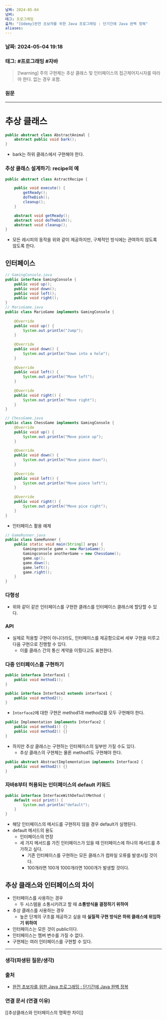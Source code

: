 ```yaml
---
날짜: 2024-05-04
넘버: 
태그: 프로그래밍
출처: "[Udemy]완전 초보자를 위한 Java 프로그래밍 : 단기간에 Java 완벽 정복"
aliases:
---
```

### 날짜:  2024-05-04 19:18

### 태그:  #프로그래밍 #자바

>[!warning] 주의
> 구현체는 추상 클래스 및 인터페이스의 접근제어지시자를 따라야 한다.
> 없는 경우 포함.

### 원문
---
# 추상 클래스
```java
public abstract class AbstractAnimal {
	abstract public void bark();
}
```
- bark는 하위 클래스에서 구현해야 한다.
### 추상 클래스 설계하기: recipe의 예
```java
public abstract class AstractRecipe {

	public void execute() {
		getReady();
		doTheDish();
		cleanup();
	}

	abstract void getReady();
	abstract void doTheDish();
	abstract void cleanup();
}
```
- 모든 레시피의 동작을 위와 같이 제공하지만, 구체적인 방식에는 관여하지 않도록 않도록 한다.
## 인터페이스
```java
// GamingConsole.java
public interface GamingConsole {
	public void up();
	public void down();
	public void left();
	public void right();
}
// MarioGame.java
public class MarioGame implements GamingConsole {
	
	@Override
	public void up() {
		System.out.println("Jump");
	}
	
	@Override
	public void down() {
		System.out.println("Down into a hole");
	}
	
	@Override
	public void left() {
		System.out.println("Move left");
	}
	
	@Override
	public void right() {
		System.out.println("Move right");
	}
}

// ChessGame.java
public class ChessGame implements GamingConsole {
	@Override
	public void up() {
		System.out.println("Move piece up");
	}
	
	@Override
	public void down() {
		System.out.println("Move piece down");
	}
	
	@Override
	public void left() {
		System.out.println("Move piece left");
	}
	
	@Override
	public void right() {
		System.out.println("Move pice right");
	}
}
```
- 인터페이스 활용 예제
```java
// GameRunner.java
public class GameRunner {
	public static void main(String[] args) {
		Gamingconsole game = new MarioGame();
		Gamingconsole anotherGame = new ChessGame();
		game.up();
		game.down();
		game.left();
		game.right();
	}
}
```
### 다형성
- 위와 같이 같은 인터페이스를 구현한 클래스를 인터페이스 클래스에 할당할 수 있다.
### API
- 실제로 적용할 구현이 아니더라도, 인터페이스를 제공함으로써 세부 구현을 미루고 다음 구현으로 진행할 수 있다.
	- 이를 클래스 간의 통신 계약을 이뤘다고도 표현한다.
### 다중 인터페이스를 구현하기
```java
public interface Interface1 {
	public void method1();
}

public interface Interface2 extends interface1 {
	public void method2();
}
```
- `Interface2`에 대한 구현은 method1과 method2를 모두 구현해야 한다.
```java
public Implementation implements Interface2 {
	public void method1() {}
	public void method2() {}
}
```
- 하지만 추상 클래스는 구현하는 인터페이스의 일부만 가질 수도 있다.
	- 추상 클래스의 구현체는 물론 method1도 구현해야 한다.
```java
public abstract AbstractImplementation implements Interface2 {
	public void method2() {}
}
```
### 자바8부터 허용되는 인터페이스의 default 키워드
```java
public interface InterfaceWithDefaultMethod {
	default void print() {
		System.out.println("default");
	}
}
```
- 해당 인터페이스의 메서드를 구현하지 않을 경우 default가 실행된다.
- default 메서드의 용도
	- 인터페이스의 연장
	- 세 가지 메서드를 가진 인터페이스가 있을 때 인터페이스에 하나의 메서드를 추가하고 싶다.
		- 기존 인터페이스를 구현하는 모든 클래스가 컴파일 오류를 발생시킬 것이다.
		- 100개라면 100개 1000개라면 1000개가 발생할 것이다.
## 추상 클래스와 인터페이스의 차이
- 인터페이스를 사용하는 경우
	- 두 시스템을 소통시키려고 할 때 **소통방식을 결정하기 위하여**
- 추상 클래스를 사용하는 경우
	- 높은 단계의 구조를 제공하고 싶을 때 **실질적 구현 방식은 하위 클래스에 위임하기 위하여**
- 인터페이스는 모든 것이 public이다.
- 인터페이스는 멤버 변수를 가질 수 없다.
- 구현체는 여러 인터페이스를 구현할 수 있다.
---
### 생각(파생된 질문/생각)

### 출처
- [완전 초보자를 위한 Java 프로그래밍 : 단기간에 Java 완벽 정복](https://www.udemy.com/course/best-java-programming/?couponCode=ST6MT42324)

### 연결 문서 (연결 이유)
[[추상클래스와 인터페이스의 명확한 차이]]


